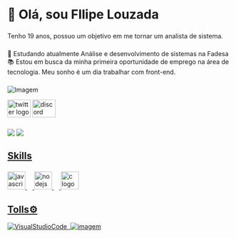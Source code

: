 <h1 align="left">👋 Olá, sou FIlipe Louzada</h1>

###

<p align="left">Tenho 19 anos, possuo um objetivo em me tornar um analista de sistema.</p>

###

<p align="left">🌱 Estudando atualmente Análise e desenvolvimento de sistemas na Fadesa<br>📚 Estou em busca da minha primeira oportunidade de emprego na área de tecnologia. Meu sonho é um dia trabalhar com front-end.</p>

###

<p align="left">
  <img align="center" src="https://github.com/VariableBee/VariableBee/assets/77739311/4e9f41af-6b57-49a7-b15a-74322e96b4d7" alt="Imagem">
</p>

<div align="left">
  <img src="https://raw.githubusercontent.com/maurodesouza/profile-readme-generator/master/src/assets/icons/social/twitter/default.svg" width="52" height="40" alt="twitter logo"  />
  <img src="https://raw.githubusercontent.com/maurodesouza/profile-readme-generator/master/src/assets/icons/social/discord/default.svg" width="52" height="40" alt="discord logo"  />
</div>

###

<div align="left">
   <a href="https://instagram.com/Lipilouzada_/" target="_blank"><img src="https://img.shields.io/badge/-Instagram-%23E4405F?style=for-the-badge&logo=instagram&logoColor=white" target="_blank"></a>
   <a href="https://www.linkedin.com/in/filipe-louzada-06a161248/" target="_blank"><img src="https://img.shields.io/badge/-LinkedIn-%230077B5?style=for-the-badge&logo=linkedin&logoColor=white"
  </div>

  ###

                                                                                       
## Skills

###

<div align="left">
  <img src="https://cdn.jsdelivr.net/gh/devicons/devicon/icons/javascript/javascript-original.svg" height="40" alt="javascript logo"  />
  <img width="12" />
  <img src="https://cdn.jsdelivr.net/gh/devicons/devicon/icons/nodejs/nodejs-original.svg" height="40" alt="nodejs logo"  />
  <img width="12" />
  <img src="https://cdn.jsdelivr.net/gh/devicons/devicon/icons/c/c-original.svg" height="40" alt="c logo"  />
</div>

<h2 align="left">  Tolls⚙️ </h2>

![VisualStudioCode](https://img.shields.io/badge/-VisualStudioCode-0D1117?style=for-the-badge&logo=VisualStudioCode&logoColor=C8A2C8&labelColor=0D1117)&nbsp;
![imagem](https://img.shields.io/badge/GitHub-100000?style=for-the-badge&logo=github&logoColor=white)
###
